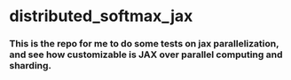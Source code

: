 # distributed_softmax_jax
### This is the repo for me to do some tests on jax parallelization, and see how customizable is JAX over parallel computing and sharding.
